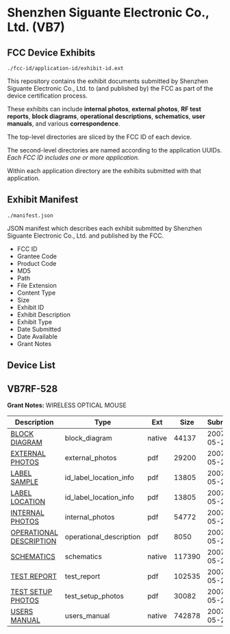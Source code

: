 # Shenzhen Siguante Electronic Co., Ltd. (VB7)
## FCC Device Exhibits

```
./fcc-id/application-id/exhibit-id.ext
```

This repository contains the exhibit documents submitted by Shenzhen Siguante Electronic Co., Ltd. to (and published by) the FCC as part of the device certification process.

These exhibits can include **internal photos**, **external photos**, **RF test reports**, **block diagrams**, **operational descriptions**, **schematics**, **user manuals**, and various **correspondence**.

The top-level directories are sliced by the FCC ID of each device.

The second-level directories are named according to the application UUIDs. *Each FCC ID includes one or more application.*

Within each application directory are the exhibits submitted with that application. 

## Exhibit Manifest

```
./manifest.json
```

JSON manifest which describes each exhibit submitted by Shenzhen Siguante Electronic Co., Ltd. and published by the FCC.

- FCC ID
- Grantee Code
- Product Code
- MD5
- Path
- File Extension
- Content Type
- Size
- Exhibit ID
- Exhibit Description
- Exhibit Type
- Date Submitted
- Date Available
- Grant Notes

## Device List
## VB7RF-528
**Grant Notes:** WIRELESS OPTICAL MOUSE

| Description | Type | Ext | Size | Submitted | Available |
| ----------- | ---- | --- | ---- | --------- | --------- |
| [BLOCK DIAGRAM](VB7RF-528/0271bd5e76fe05af605950a11cc4c5ac/797424.native) | block_diagram | native | 44137 | 2007-05-29 | 2007-05-29 |
| [EXTERNAL PHOTOS](VB7RF-528/0271bd5e76fe05af605950a11cc4c5ac/797425.pdf) | external_photos | pdf | 29200 | 2007-05-29 | 2007-05-29 |
| [LABEL SAMPLE](VB7RF-528/0271bd5e76fe05af605950a11cc4c5ac/797427.pdf) | id_label_location_info | pdf | 13805 | 2007-05-29 | 2007-05-29 |
| [LABEL LOCATION](VB7RF-528/0271bd5e76fe05af605950a11cc4c5ac/797427.pdf) | id_label_location_info | pdf | 13805 | 2007-05-29 | 2007-05-29 |
| [INTERNAL PHOTOS](VB7RF-528/0271bd5e76fe05af605950a11cc4c5ac/797428.pdf) | internal_photos | pdf | 54772 | 2007-05-29 | 2007-05-29 |
| [OPERATIONAL DESCRIPTION](VB7RF-528/0271bd5e76fe05af605950a11cc4c5ac/797429.pdf) | operational_description | pdf | 8050 | 2007-05-29 | 2007-05-29 |
| [SCHEMATICS](VB7RF-528/0271bd5e76fe05af605950a11cc4c5ac/797430.native) | schematics | native | 117390 | 2007-05-29 | 2007-05-29 |
| [TEST REPORT](VB7RF-528/0271bd5e76fe05af605950a11cc4c5ac/797431.pdf) | test_report | pdf | 102535 | 2007-05-29 | 2007-05-29 |
| [TEST SETUP PHOTOS](VB7RF-528/0271bd5e76fe05af605950a11cc4c5ac/797432.pdf) | test_setup_photos | pdf | 30082 | 2007-05-29 | 2007-05-29 |
| [USERS MANUAL](VB7RF-528/0271bd5e76fe05af605950a11cc4c5ac/797434.native) | users_manual | native | 742878 | 2007-05-29 | 2007-05-29 |
